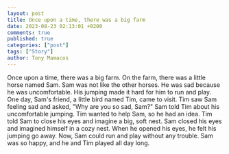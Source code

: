 ```yaml
---
layout: post
title: Once upon a time, there was a big farm
date: 2023-08-23 02:13:01 +0200
comments: true
published: true
categories: ["post"]
tags: ["Story"]
author: Tony Mamacos
---
```

Once upon a time, there was a big farm. On the farm, there was a little horse named Sam. Sam was not like the other horses. He was sad because he was uncomfortable. His jumping made it hard for him to run and play.
One day, Sam's friend, a little bird named Tim, came to visit. Tim saw Sam feeling sad and asked, "Why are you so sad, Sam?" Sam told Tim about his uncomfortable jumping. Tim wanted to help Sam, so he had an idea.
Tim told Sam to close his eyes and imagine a big, soft nest. Sam closed his eyes and imagined himself in a cozy nest. When he opened his eyes, he felt his jumping go away. Now, Sam could run and play without any trouble. Sam was so happy, and he and Tim played all day long.
